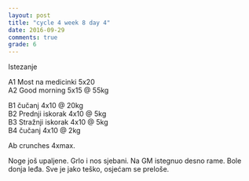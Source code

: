 ```yaml
---
layout: post
title: "cycle 4 week 8 day 4"
date: 2016-09-29
comments: true
grade: 6
---
```


Istezanje

A1 Most na medicinki 5x20  
A2 Good morning 5x15 @ 55kg   

B1 čučanj 4x10 @ 20kg     
B2 Prednji iskorak 4x10 @ 5kg  
B3 Stražnji iskorak 4x10 @ 5kg    
B4 čučanj 4x10 @ 2kg    

Ab crunches 4xmax.

Noge još upaljene. Grlo i nos sjebani. Na GM istegnuo desno rame. Bole donja leđa. Sve je jako teško, osjećam se preloše.  
